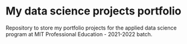 # My data science projects portfolio 

Repository to store my portfolio projects for the applied data science program at MIT Professional Education - 2021-2022 batch.
